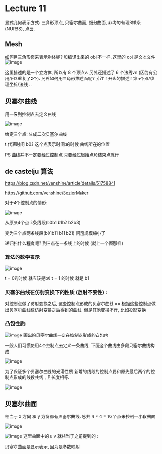 # Lecture 11

显式几何表示方式: 三角形顶点, 贝塞尔曲面, 细分曲面, 非均匀有理B样条(NURBS), 点云,

## Mesh

如何用三角形面来表示物体呢?
和编译出来的 obj 不一样, 这里的 obj 是文本文件
![image](https://raw.githubusercontent.com/lumixraku/NotesForGraphics/master/images/geometry4.jpg)

这里描述的是一个立方体, 所以有 8 个顶点v.
另外还描述了 6 个法线vn (因为有公用所以重复了2个).
另外如何用三角形描述面呢?  关注 f 开头的描述  f 第n个点/纹理坐标/法线 ...


## 贝塞尔曲线
用一系列控制点去定义曲线


![image](https://raw.githubusercontent.com/lumixraku/NotesForGraphics/master/images/bezier.jpg)

给定三个点: 生成二次贝塞尔曲线

t 代表时间    b02 这个点表示时间t的时候 曲线所在的位置

PS 曲线并不一定要经过控制点 只要经过起始点和结束点就行

## de castelju 算法
https://blog.csdn.net/venshine/article/details/51758841

https://github.com/venshine/BezierMaker

对于4个控制点的情形:

![image](https://raw.githubusercontent.com/lumixraku/NotesForGraphics/master/images/bezier1.jpg)

从原来4个点 3条线段(b0b1  b1b2   b2b3)

变为三个点两条线段(b01b11  b11 b21)  问题规模缩小了

递归扫什么程度呢?    到三点在一条线上的时候 (就上一个图那样)

### 算法的数学表示

![image](https://raw.githubusercontent.com/lumixraku/NotesForGraphics/master/images/bezier2.jpg)

t = 0的时候 就应该是b0  t = 1 的时候 就是 b1

### 贝塞尔曲线在仿射变换下的性质  (放射不变性) :
对控制点做了仿射变换之后, 这些控制点形成的贝塞尔曲线  ==  根据这些控制点做出贝塞尔曲线做仿射变换之后得到的曲线.
但是其他变换不行, 比如投影变换

### 凸包性质:
![image](https://raw.githubusercontent.com/lumixraku/NotesForGraphics/master/images/bezier3.jpg)
画出的贝塞尔曲线一定在控制点形成的凸包内


一般人们习惯使用4个控制点去定义一条曲线, 下面这个曲线由多段贝塞尔曲线构成

![image](https://raw.githubusercontent.com/lumixraku/NotesForGraphics/master/images/bezier4.jpg)


为了保证多个贝塞尔曲线的光滑性质 新增的线段的控制点要和原先最后两个的控制点形成的线段共线 , 且长度相等.

![image](https://raw.githubusercontent.com/lumixraku/NotesForGraphics/master/images/bezier5.jpg)

## 贝塞尔曲面
相当于 x 方向 和 y 方向都有贝塞尔曲线.
总共 4 * 4 = 16 个点来控制一小段曲面

![image](https://raw.githubusercontent.com/lumixraku/NotesForGraphics/master/images/bezier6.jpg)

![image](https://raw.githubusercontent.com/lumixraku/NotesForGraphics/master/images/bezier7.jpg)
这里曲面中的 u v 就相当于之前提到的 t

贝塞尔曲面是显示表示, 因为是参数映射

